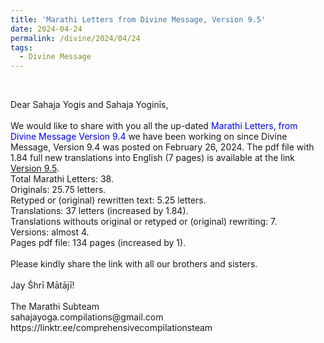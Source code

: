 ```yaml
---
title: 'Marathi Letters from Divine Message, Version 9.5'
date: 2024-04-24
permalink: /divine/2024/04/24
tags:
  - Divine Message
---
```


<br>

<p>
Dear Sahaja Yogis and Sahaja Yoginīs,<br>
<br>
We would like to share with you all the up-dated <font color="blue">Marathi Letters, from Divine Message Version 9.4</font> we have been working on since Divine Message, Version 9.4 was posted on February 26, 2024. The pdf file with 1.84 full new translations into English (7 pages) is available at the link <a href="https://bit.ly/Divine_Message_V_9_5">Version 9.5</a>.<br>
Total Marathi Letters: 38.<br>
Originals: 25.75 letters.<br>
Retyped or (original) rewritten text: 5.25 letters.<br>
Translations: 37 letters (increased by 1.84).<br>
Translations withouts original or retyped or (original) rewriting: 7.<br>
Versions: almost 4.<br>
Pages pdf file: 134 pages (increased by 1).<br>
<br>
Please kindly share the link with all our brothers and sisters.<br>
<br>
Jay Śhrī Mātājī!<br>
<br>
The Marathi Subteam<br>
sahajayoga.compilations@gmail.com<br>
https://linktr.ee/comprehensivecompilationsteam<br>
</p>